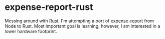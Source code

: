 # expense-report-rust

Messing around with [Rust](https://www.rust-lang.org/en-US/).  I'm attempting a
port of [expense-report](https://github.com/crankydillo/expense-report) from
Node to Rust.  Most important goal is learning; however, I am interested in a
lower hardware footprint.

